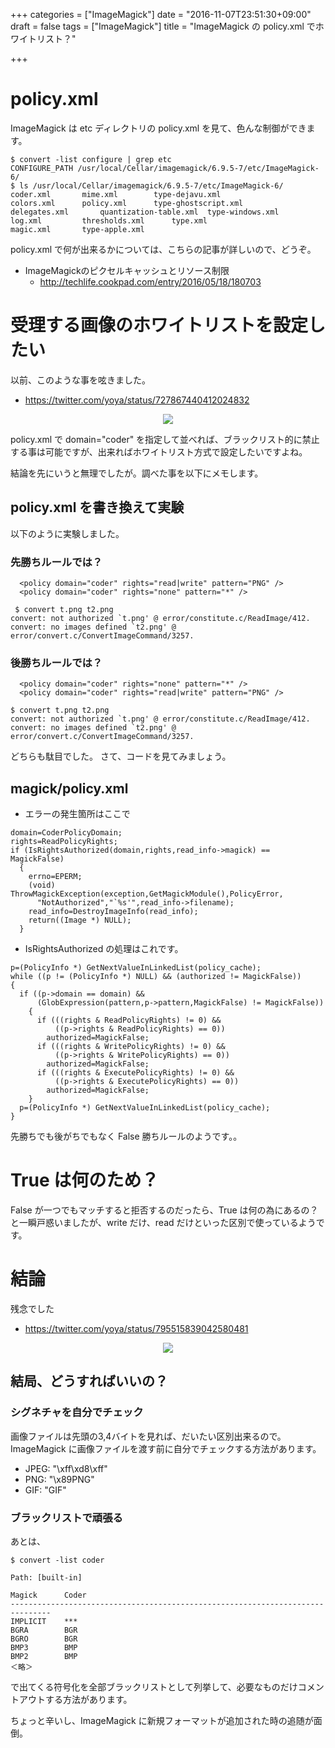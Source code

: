 +++
categories = ["ImageMagick"]
date = "2016-11-07T23:51:30+09:00"
draft = false
tags = ["ImageMagick"]
title = "ImageMagick の policy.xml でホワイトリスト？"

+++

# policy.xml

ImageMagick は etc ディレクトリの policy.xml を見て、色んな制御ができます。

```
$ convert -list configure | grep etc
CONFIGURE_PATH /usr/local/Cellar/imagemagick/6.9.5-7/etc/ImageMagick-6/
$ ls /usr/local/Cellar/imagemagick/6.9.5-7/etc/ImageMagick-6/
coder.xml		mime.xml		type-dejavu.xml
colors.xml		policy.xml		type-ghostscript.xml
delegates.xml		quantization-table.xml	type-windows.xml
log.xml			thresholds.xml		type.xml
magic.xml		type-apple.xml
```

policy.xml で何が出来るかについては、こちらの記事が詳しいので、どうぞ。

- ImageMagickのピクセルキャッシュとリソース制限
  -  http://techlife.cookpad.com/entry/2016/05/18/180703

# 受理する画像のホワイトリストを設定したい

以前、このような事を呟きました。

- https://twitter.com/yoya/status/727867440412024832
<center> <img src="../tweet01-h.png" /> </center>

policy.xml で domain="coder" を指定して並べれば、ブラックリスト的に禁止する事は可能ですが、出来ればホワイトリスト方式で設定したいですよね。

結論を先にいうと無理でしたが。調べた事を以下にメモします。

## policy.xml を書き換えて実験

以下のように実験しました。

### 先勝ちルールでは？
```
  <policy domain="coder" rights="read|write" pattern="PNG" />
  <policy domain="coder" rights="none" pattern="*" />
```
```
 $ convert t.png t2.png
convert: not authorized `t.png' @ error/constitute.c/ReadImage/412.
convert: no images defined `t2.png' @ error/convert.c/ConvertImageCommand/3257.
```

### 後勝ちルールでは？
```
  <policy domain="coder" rights="none" pattern="*" />
  <policy domain="coder" rights="read|write" pattern="PNG" />
```
```
$ convert t.png t2.png
convert: not authorized `t.png' @ error/constitute.c/ReadImage/412.
convert: no images defined `t2.png' @ error/convert.c/ConvertImageCommand/3257.
```

どちらも駄目でした。
さて、コードを見てみましょう。


## magick/policy.xml

- エラーの発生箇所はここで

```
domain=CoderPolicyDomain;
rights=ReadPolicyRights;
if (IsRightsAuthorized(domain,rights,read_info->magick) == MagickFalse)
  {
    errno=EPERM;
    (void) ThrowMagickException(exception,GetMagickModule(),PolicyError,
      "NotAuthorized","`%s'",read_info->filename);
    read_info=DestroyImageInfo(read_info);
    return((Image *) NULL);
  }
```

- IsRightsAuthorized の処理はこれです。

```
p=(PolicyInfo *) GetNextValueInLinkedList(policy_cache);
while ((p != (PolicyInfo *) NULL) && (authorized != MagickFalse))
{
  if ((p->domain == domain) &&
      (GlobExpression(pattern,p->pattern,MagickFalse) != MagickFalse))
    {
      if (((rights & ReadPolicyRights) != 0) &&
          ((p->rights & ReadPolicyRights) == 0))
        authorized=MagickFalse;
      if (((rights & WritePolicyRights) != 0) &&
          ((p->rights & WritePolicyRights) == 0))
        authorized=MagickFalse;
      if (((rights & ExecutePolicyRights) != 0) &&
          ((p->rights & ExecutePolicyRights) == 0))
        authorized=MagickFalse;
    }
  p=(PolicyInfo *) GetNextValueInLinkedList(policy_cache);
}
```

先勝ちでも後がちでもなく False 勝ちルールのようです。。

# True は何のため？

False が一つでもマッチすると拒否するのだったら、True は何の為にあるの？と一瞬戸惑いましたが、write だけ、read だけといった区別で使っているようです。

# 結論

残念でした

- https://twitter.com/yoya/status/795515839042580481
<center> <img src="../tweet02-h.png" /> </center>

## 結局、どうすればいいの？

### シグネチャを自分でチェック

画像ファイルは先頭の3,4バイトを見れば、だいたい区別出来るので。ImageMagick に画像ファイルを渡す前に自分でチェックする方法があります。

- JPEG: "\xff\xd8\xff"
- PNG: "\x89PNG"
- GIF: "GIF"

### ブラックリストで頑張る

あとは、
```
$ convert -list coder

Path: [built-in]

Magick      Coder
-------------------------------------------------------------------------------
IMPLICIT    ***
BGRA        BGR
BGRO        BGR
BMP3        BMP
BMP2        BMP
＜略＞
```

で出てくる符号化を全部ブラックリストとして列挙して、必要なものだけコメントアウトする方法があります。

ちょっと辛いし、ImageMagick に新規フォーマットが追加された時の追随が面倒。
